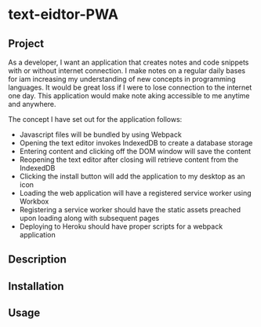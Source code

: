 # text-eidtor-PWA

## Project
As a developer, I want an application that creates notes and code snippets with 
or without internet connection. I make notes on a regular daily bases for iam increasing
my understanding of new concepts in programming languages. It would be great loss if I 
were to lose connection to the internet one day. This application would make note 
aking accessible to me anytime and anywhere.

The concept I have set out for the application follows:

  * Javascript files will be bundled by using Webpack
  * Opening the text editor invokes IndexedDB to create a database storage
  * Entering content and clicking off the DOM window will save the content
  * Reopening the text editor after closing will retrieve content from the IndexedDB
  * Clicking the install button will add the application to my desktop as an icon
  * Loading the web application will have a registered service worker using Workbox
  * Registering a service worker should have the static assets preached upon 
  loading along with subsequent pages
  * Deploying to Heroku should have proper scripts for a webpack application

## Description

## Installation

## Usage
